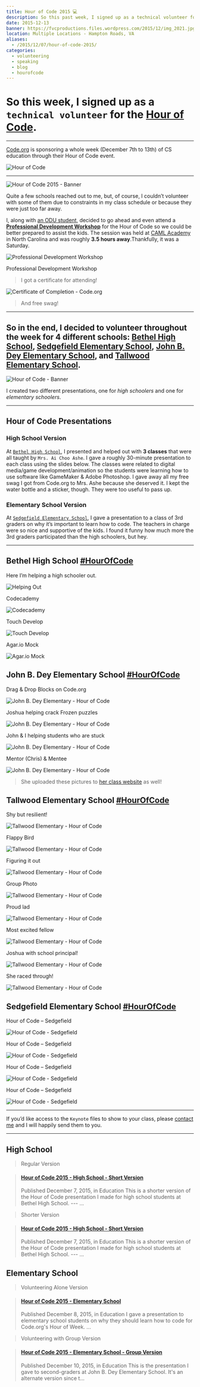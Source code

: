 ```yaml
---
title: Hour of Code 2015 💻️
description: So this past week, I signed up as a technical volunteer for the Hour of Code. Here's how my experience went.
date: 2015-12-13
banner: https://fvcproductions.files.wordpress.com/2015/12/img_2021.jpg
location: Multiple Locations - Hampton Roads, VA
aliases:
  - /2015/12/07/hour-of-code-2015/
categories:
  - volunteering
  - speaking
  - blog
  - hourofcode
---
```


# So this week, I signed up as a `technical volunteer` for the [**Hour of Code**](https://hourofcode.com/us).

---

[Code.org](http://code.org) is sponsoring a whole week (December 7th to 13th) of CS education through their Hour of Code event.

![Hour of Code](https://i.ytimg.com/vi/D2dgYHwrlt4/maxresdefault.jpg)

---

![Hour of Code 2015 - Banner](https://fvcproductions.files.wordpress.com/2015/12/hour-of-code.jpg)

Quite a few schools reached out to me, but, of course, I couldn’t volunteer with some of them due to constraints in my class schedule or because they were just too far away.

I, along with [an ODU student](http://thecbliss.com/), decided to go ahead and even attend a [**Professional Development Workshop**](https://code.org/professional-development-workshops) for the Hour of Code so we could be better prepared to assist the kids. The session was held at [CAML Academy](http://camlacademy.com/) in North Carolina and was roughly **3.5 hours away**.Thankfully, it was a Saturday.

![Professional Development Workshop](https://fvcproductions.files.wordpress.com/2015/12/img_0128.jpg)

Professional Development Workshop

> I got a certificate for attending!

![Certificate of Completion - Code.org](https://fvcproductions.files.wordpress.com/2015/12/certificate.jpg)

> And free swag!

---

## So in the end, I decided to volunteer throughout the week for 4 different schools: [Bethel High School](https://bhs.hampton.k12.va.us/), [Sedgefield Elementary School](https://sedgefield.nn.k12.va.us/), [John B. Dey Elementary School](https://www.deyes.vbschools.com/), and [Tallwood Elementary School](https://www.tallwoodes.vbschools.com/).

![Hour of Code - Banner](https://fvcproductions.files.wordpress.com/2015/12/hourofcode1-e1449524689973.jpg)

I created two different presentations, one for _high schoolers_ and one for _elementary schoolers_.

---

## Hour of Code Presentations

### High School Version

At [`Bethel High School`](https://bhs.hampton.k12.va.us/), I presented and helped out with **3 classes** that were all taught by `Mrs. Ai Choo Ashe`. I gave a roughly 30-minute presentation to each class using the slides below. The classes were related to digital media/game development/animation so the students were learning how to use software like GameMaker & Adobe Photoshop. I gave away all my free swag I got from Code.org to Mrs. Ashe because she deserved it. I kept the water bottle and a sticker, though. They were too useful to pass up.

### Elementary School Version

At [`Sedgefield Elementary School`](https://bhs.hampton.k12.va.us/), I gave a presentation to a class of 3rd graders on why it’s important to learn how to code. The teachers in charge were so nice and supportive of the kids. I found it funny how much more the 3rd graders participated than the high schoolers, but hey.

---

## Bethel High School [#HourOfCode](https://twitter.com/hashtag/hourofcode?lang=en)

Here I’m helping a high schooler out.

![Helping Out](https://fvcproductions.files.wordpress.com/2015/12/img_2671.jpg)

Codecademy

![Codecademy](https://fvcproductions.files.wordpress.com/2015/12/file_007.jpeg)

Touch Develop

![Touch Develop](https://fvcproductions.files.wordpress.com/2015/12/file_008.jpeg)

Agar.io Mock

![Agar.io Mock](https://fvcproductions.files.wordpress.com/2015/12/file_009.jpeg)

## John B. Dey Elementary School [#HourOfCode](https://twitter.com/hashtag/hourofcode?lang=en)

Drag & Drop Blocks on Code.org

![John B. Dey Elementary - Hour of Code](https://fvcproductions.files.wordpress.com/2015/12/img_0977.jpg)

Joshua helping crack Frozen puzzles

![John B. Dey Elementary - Hour of Code](https://fvcproductions.files.wordpress.com/2015/12/img_0973.jpg)

John & I helping students who are stuck

![John B. Dey Elementary - Hour of Code](https://fvcproductions.files.wordpress.com/2015/12/img_0972.jpg)

Mentor (Chris) & Mentee

![John B. Dey Elementary - Hour of Code](https://fvcproductions.files.wordpress.com/2015/12/img_0971.jpg)

> She uploaded these pictures to [her class website](http://www.getspotted.org/projects-and-pictures.html) as well!

## Tallwood Elementary School [#HourOfCode](https://twitter.com/hashtag/hourofcode?lang=en)

Shy but resilient!

![Tallwood Elementary - Hour of Code](https://fvcproductions.files.wordpress.com/2015/12/img_3631.jpg)

Flappy Bird

![Tallwood Elementary - Hour of Code](https://fvcproductions.files.wordpress.com/2015/12/img_3632.jpg)

Figuring it out

![Tallwood Elementary - Hour of Code](https://fvcproductions.files.wordpress.com/2015/12/img_3636.jpg)

Group Photo

![Tallwood Elementary - Hour of Code](https://fvcproductions.files.wordpress.com/2015/12/img_3639.jpg)

Proud lad

![Tallwood Elementary - Hour of Code](https://fvcproductions.files.wordpress.com/2015/12/img_3634.jpg)

Most excited fellow

![Tallwood Elementary - Hour of Code](https://fvcproductions.files.wordpress.com/2015/12/img_3635.jpg)

Joshua with school principal!

![Tallwood Elementary - Hour of Code](https://fvcproductions.files.wordpress.com/2015/12/img_3637.jpg)

She raced through!

![Tallwood Elementary - Hour of Code](https://fvcproductions.files.wordpress.com/2015/12/img_3630.jpg)

## Sedgefield Elementary School [#HourOfCode](https://twitter.com/hashtag/hourofcode?lang=en)

Hour of Code – Sedgefield

![Hour of Code - Sedgefield](https://fvcproductions.files.wordpress.com/2015/12/img_2021-e1500183465332.jpg)

Hour of Code – Sedgefield

![Hour of Code - Sedgefield](https://fvcproductions.files.wordpress.com/2015/12/img_2024.jpg)

Hour of Code – Sedgefield

![Hour of Code - Sedgefield](https://fvcproductions.files.wordpress.com/2015/12/img_2023.jpg)

Hour of Code – Sedgefield

![Hour of Code - Sedgefield](https://fvcproductions.files.wordpress.com/2015/12/img_2032.jpg)

---

If you’d like access to the `Keynote` files to show to your class, please [contact me](http://fvcproductions.com/contact/) and I will happily send them to you.

---

## High School

> Regular Version

<blockquote class="embedly-card"><h4><a href="https://www.slideshare.net/FVCproductions/hour-of-code-2015-high-school-short-version">Hour of Code 2015 - High School - Short Version</a></h4><p>Published December 7, 2015, in Education This is a shorter version of the Hour of Code presentation I made for high school students at Bethel High School. --- ...</p></blockquote>
<script async src="//cdn.embedly.com/widgets/platform.js" charset="UTF-8"></script>

> Shorter Version

<blockquote class="embedly-card"><h4><a href="https://www.slideshare.net/FVCproductions/hour-of-code-2015-high-school-short-version">Hour of Code 2015 - High School - Short Version</a></h4><p>Published December 7, 2015, in Education This is a shorter version of the Hour of Code presentation I made for high school students at Bethel High School. --- ...</p></blockquote>
<script async src="//cdn.embedly.com/widgets/platform.js" charset="UTF-8"></script>

## Elementary School

> Volunteering Alone Version

<blockquote class="embedly-card"><h4><a href="https://www.slideshare.net/FVCproductions/2015-1208-hour-of-code-elementary-school">Hour of Code 2015 - Elementary School</a></h4><p>Published December 8, 2015, in Education I gave a presentation to elementary school students on why they should learn how to code for Code.org's Hour of Week. ...</p></blockquote>
<script async src="//cdn.embedly.com/widgets/platform.js" charset="UTF-8"></script>

> Volunteering with Group Version

<blockquote class="embedly-card"><h4><a href="https://www.slideshare.net/FVCproductions/2015-1210-hour-of-code-elementary-school-group-version">Hour of Code 2015 - Elementary School - Group Version</a></h4><p>Published December 10, 2015, in Education This is the presentation I gave to second-graders at John B. Dey Elementary School. It's an alternate version since t...</p></blockquote>
<script async src="//cdn.embedly.com/widgets/platform.js" charset="UTF-8"></script>
